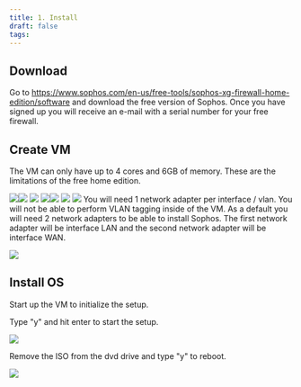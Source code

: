 ```yaml
---
title: 1. Install
draft: false
tags:
---
```

 
## Download

Go to https://www.sophos.com/en-us/free-tools/sophos-xg-firewall-home-edition/software and download the free version of Sophos. Once you have signed up you will receive an e-mail with a serial number for your free firewall.

## Create VM

The VM can only have up to 4 cores and 6GB of memory. These are the limitations of the free home edition.

![](sophos_install_1.png)![](sophos_install_2.png)
![](sophos_install_3.png)
![](sophos_install_4.png)![](sophos_install_5.png)
![](sophos_install_6.png)
![](sophos_install_7.png)
You will need 1 network adapter per interface / vlan. You will not be able to perform VLAN tagging inside of the VM. As a default you will need 2 network adapters to be able to install Sophos. The first network adapter will be interface LAN and the second network adapter will be interface WAN.

![](sophos_install_8.png)

## Install OS

Start up the VM to initialize the setup.

Type "y" and hit enter to start the setup.

![](sophos_install_9.png)

Remove the ISO from the dvd drive and type "y" to reboot.

![](sophos_install_10.png)